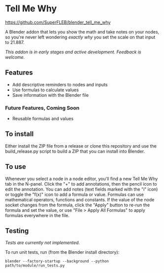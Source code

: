 # Tell Me Why

https://github.com/SuperFLEB/blender_tell_me_why

A Blender addon that lets you show the math and take notes on your nodes, so you're never left wondering _exactly why_
you set the scale on that input to 21.887.

_This addon is in early stages and active development. Feedback is welcome._

## Features

* Add descriptive reminders to nodes and inputs
* Use formulas to calculate values
* Save information with the Blender file

### Future Features, Coming Soon

* Reusable formulas and values


## To install

Either install the ZIP file from a release or clone this repository and use the build_release.py script to build a ZIP
that you can install into Blender.

## To use

Whenever you select a node in a node editor, you'll find a new Tell Me Why tab in the N-panel. Click the "+" to add
annotations, then the pencil icon to edit the annotation. You can add notes (text fields marked with the "i" icon) or
toggle the "f(x)" icon to add a formula or value. Formulas can use mathematical operators, functions and constants. If
the value of the node socket changes from the formula, click the "Apply" button to re-run the formula and set the value,
or use "File > Apply All Formulas" to apply formulas everywhere in the file. 

## Testing

_Tests are currently not implemented._

To run unit tests, run (from the Blender install directory):

```shell
blender --factory-startup --background --python path/to/module/run_tests.py
```
